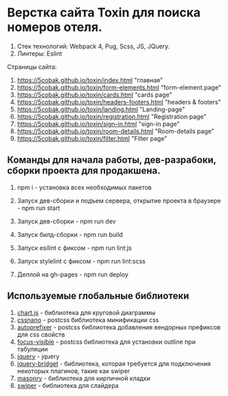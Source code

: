 # Верстка сайта Toxin для поиска номеров отеля.

1. Стек технологий: Webpack 4, Pug, Scss, JS, JQuery.
2. Линтеры: Eslint

Страницы сайта:

1. https://5cobak.github.io/toxin/index.html "главная"
2. https://5cobak.github.io/toxin/form-elements.html "form-element.page"
3. https://5cobak.github.io/toxin/cards.html "cards page"
4. https://5cobak.github.io/toxin/headers-footers.html "headers & footers"
5. https://5cobak.github.io/toxin/landing.html "Landing-page"
6. https://5cobak.github.io/toxin/registration.html "Registration page"
7. https://5cobak.github.io/toxin/sign-in.html "sign-in page"
8. https://5cobak.github.io/toxin/room-details.html "Room-details page"
9. https://5cobak.github.io/toxin/filter.html "Filter page"

## Команды для начала работы, дев-разрабоки, сборки проекта для продакшена.

1. npm i - установка всех необходимых пакетов

2. Запуск дев-сборки и подъем сервера, открытие проекта в браузере - npm run start

3. Запуск дев-сборки - npm run dev

4. Запуск билд-сборки - npm run build

5. Запуск esilint с фиксом - npm run lint:js

6. Запуск stylelint с фиксом - npm run lint:scss

7. Деплой на gh-pages - npm run deploy

## Используемые глобальные библиотеки

1. [chart.js](https://www.chartjs.org) - библиотека для круговой диаграммы
2. [cssnano](https://www.chartjs.org) - postcss библиотека минификации css
3. [autoprefixer](https://github.com/postcss/autoprefixer) -
   postcss библиотека добавления вендорных префиксов для css свойств
4. [focus-visible](https://github.com/WICG/focus-visible) - postcss библиотека для установки outline при табуляции
5. [jquery](https://github.com/jquery/jquery) - jquery
6. [jquery-bridget](https://www.npmjs.com/package/jquery-bridget) - библиотека, которая требуется для подключения некоторых плагинов, такие как swiper
7. [masonry](https://github.com/SnapKit/Masonry) - библиотека для кирпичной кладки
8. [swiper](https://github.com/nolimits4web/swiper) - библиотека для слайдера
